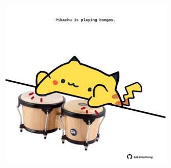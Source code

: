 <!-- built at 12/09/2024, 23:00:41 UTC -->
<p align="center">
  <img width="500" height="500" src="./ReadmeImage.svg">
</p>
